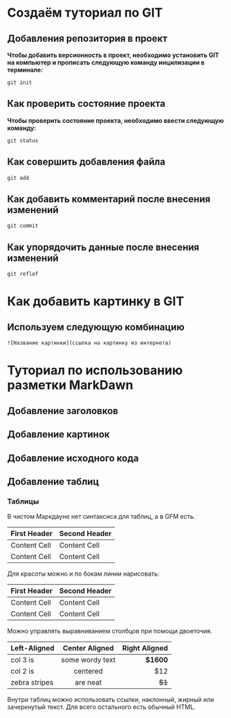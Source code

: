 # Создаём туториал по GIT

## Добавления репозитория в проект

**Чтобы добавить версионность в проект, необходимо установить GIT на компьютер и прописать следующую команду инцилизации в терминале:**
```
git init
```
## Как проверить состояние проекта

**Чтобы проверить состояние проекта, необходимо ввести следующую команду:**

```
git status
```
## Как совершить добавления файла

```
git add 
```
## Как добавить комментарий после внесения изменений

```
git commit
```

## Как упорядочить данные после внесения изменений

```
git reflof
```

# Как добавить картинку в GIT

## Используем следующую комбинацию

```
![Название картинки](ссылка на картинку из интернета)
```



# Туториал по использованию разметки MarkDawn

## Добавление заголовков





## Добавление картинок




## Добавление исходного кода


## Добавление таблиц

### Таблицы
В чистом Маркдауне нет синтаксиса для таблиц, а в GFM
есть.

First Header | Second Header
------------- | -------------
Content Cell | Content Cell
Content Cell | Content Cell

Для красоты можно и по бокам линии нарисовать:

| First Header | Second Header |
| ------------- | ------------- |
| Content Cell | Content Cell |
| Content Cell | Content Cell |

Можно управлять выравниванием столбцов при помощи
двоеточия.

| Left-Aligned | Center Aligned | Right Aligned |
|:------------- |:---------------:| -------------:|
| col 3 is | some wordy text | **$1600** |
| col 2 is | centered | $12 |
| zebra stripes | are neat | ~~$1~~ |

Внутри таблиц можно использовать ссылки, наклонный,
жирный или зачеркнутый текст.
Для всего остального есть обычный HTML.